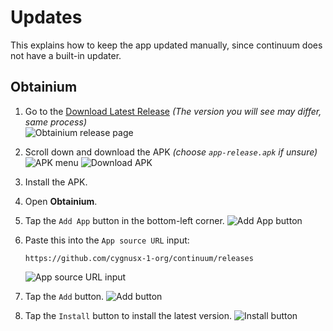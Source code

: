 # Updates  
This explains how to keep the app updated manually, since continuum does not have a built-in updater.

## Obtainium

1. Go to the [Download Latest Release](https://github.com/ImranR98/Obtainium/releases/latest)
   *(The version you will see may differ, same process)*  
   ![Obtainium release page](/assets/screenshots/Obtainium_latest_realease_page.png)

2. Scroll down and download the APK *(choose `app-release.apk` if unsure)*
   ![APK menu](/assets/screenshots/Obtainium_apk_dots_menu.png)
   ![Download APK](/assets/screenshots/Obtainium_download_apk.png)
   
3. Install the APK.

4. Open **Obtainium**.

5. Tap the `Add App` button in the bottom-left corner.
   ![Add App button](/assets/screenshots/Obtainium_add_app_button.png)

6. Paste this into the `App source URL` input:
   ```
   https://github.com/cygnusx-1-org/continuum/releases
   ```
   ![App source URL input](/assets/screenshots/Obtainium_app_source_url.png)

7. Tap the `Add` button.
   ![Add button](/assets/screenshots/Obtainium_add_button.png)

8. Tap the `Install` button to install the latest version.
   ![Install button](/assets/screenshots/Obtainium_install_button.png)
